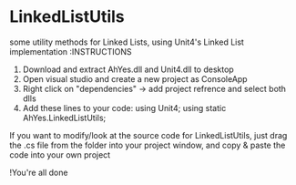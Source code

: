# LinkedListUtils
some utility methods for Linked Lists, using Unit4's Linked List implementation
:INSTRUCTIONS
1. Download and extract AhYes.dll and Unit4.dll to desktop
2. Open visual studio and create a new project as ConsoleApp  
3. Right click on "dependencies" -> add project refrence and select both dlls 
4. Add these lines to your code:
using Unit4;
using static AhYes.LinkedListUtils;

If you want to modify/look at the source code for LinkedListUtils, just drag the .cs file from the folder into your project window, and copy & paste the code into your own project

!You're all done
